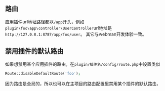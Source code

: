 ## 路由
应用插件url地址路径都以`/app`开头，例如`plugin\foo\app\controller\UserController`url地址是 `http://127.0.0.1:8787/app/foo/user`。
其它与webman开发体验一致。

## 禁用插件的默认路由
如果想禁用某个应用插件的路由，在`plugin/插件名/config/route.php`中设置类似
```php
Route::disableDefaultRoute('foo');
```
因为路由是全局的，所以也可以在主项目的路由配置里禁用某个插件的默认路由。
